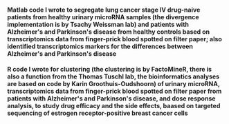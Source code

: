 #### Matlab code I wrote to segregate lung cancer stage IV drug-naive patients from healthy urinary microRNA samples (the divergence implementation is by Tsachy Weissman lab) and patients with Alzheimer's and Parkinson's disease from healthy controls based on transcriptomics data from finger-prick blood spotted on filter paper; also identified transcriptomics markers for the differences between Alzheimer's and Parkinson's disease

#### R code I wrote for clustering (the clustering is by FactoMineR, there is also a function from the Thomas Tuschl lab, the bioinformatics analyses are based on code by Karin Groothuis-Oudshoorn) of urinary microRNA, transcriptomics data from finger-prick blood spotted on filter paper from patients with Alzheimer's and Parkinson's disease, and dose response analysis, to study drug efficacy and the side effects, baased on targeted sequencing of estrogen receptor-positive breast cancer cells
